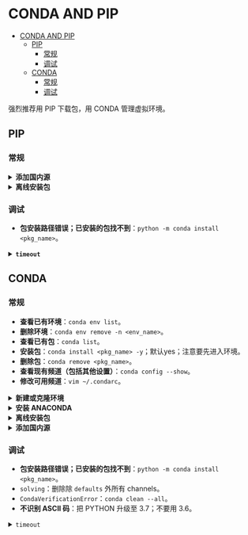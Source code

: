 # CONDA AND PIP

- [CONDA AND PIP](#conda-and-pip)
  - [PIP](#pip)
    - [常规](#常规)
    - [调试](#调试)
  - [CONDA](#conda)
    - [常规](#常规-1)
    - [调试](#调试-1)

强烈推荐用 PIP 下载包，用 CONDA 管理虚拟环境。

## PIP

### 常规

<details>
<summary><b>添加国内源</b></summary>
<p>

```bash
pip install pip -U
pip config set global.index-url https://pypi.tuna.tsinghua.edu.cn/simple
```

参考 [TUNA](https://mirrors.tuna.tsinghua.edu.cn/help/pypi/)。

</p>
</details>

<details>
<summary><b>离线安装包</b></summary>
<p>

- 在 PYPI 搜索合适版本，下载。
- `pip install </path/to/pkg.whl>`

</p>
</details>

### 调试

- **包安装路径错误；已安装的包找不到**：`python -m conda install <pkg_name>`。

<details>
<summary><b><code>timeout</code></b></summary>
<p>

```bash
pip install --default-timeout=100 <pkg_name> -i https://mirrors.tuna.tsinghua.edu.cn/pypi/web/simple/
```

另：创建或修改 `~/.pip/pip.conf`，内容如下：

```txt
[global]
index-url = https://pypi.tuna.tsinghua.edu.cn/simple
[install]
trusted-host=mirrors.aliyun.com
```

</p>
</details>

## CONDA

### 常规

- **查看已有环境**：`conda env list`。
- **删除环境**：`conda env remove -n <env_name>`。
- **查看已有包**：`conda list`。
- **安装包**：`conda install <pkg_name> -y`；默认yes；注意要先进入环境。
- **删除包**：`conda remove <pkg_name>`。
- **查看现有频道（包括其他设置）**：`conda config --show`。
- **修改可用频道**：`vim ~/.condarc`。

<details>
<summary><b>新建或克隆环境</b></summary>
<p>

```bash
conda create -n <env_name> python=3.7 <other_pkg_names>  # 可以同时安装多个包；不要用 PYTHON 3.6，和 CONDA 不友好。

conda create -n <env_name> --clone <src_name>  # 复制环境
```

</p>
</details>

<details>
<summary><b>安装 ANACONDA</b></summary>
<p>

- 在[官网](https://repo.anaconda.com/archive/)查看最新链接。
- 可在服务器 `wget` 下载。
- 安装，空格跳过协议，一切回车默认。
- 若没选 yes 激活，手动激活：`conda init bash`，重启 terminal。

建议立即添加国内源，见后。

</p>
</details>

<details>
<summary><b>离线安装包</b></summary>
<p>

- 在[官网](https://anaconda.org/anaconda/repo)搜包。
- 下载。
- `conda install --use-local <path/to/xxx.tar.bz2>`

</p>
</details>

<details>
<summary><b>添加国内源</b></summary>
<p>

```bash
conda config --add channels https://mirrors.tuna.tsinghua.edu.cn/anaconda/pkgs/free/
conda config --add channels https://mirrors.tuna.tsinghua.edu.cn/anaconda/cloud/conda-forge
conda config --add channels https://mirrors.tuna.tsinghua.edu.cn/anaconda/cloud/msys2/
```

</p>
</details>

### 调试

- **包安装路径错误；已安装的包找不到**：`python -m conda install <pkg_name>`。
- `solving`：删除除 `defaults` 外所有 channels。
- `CondaVerificationError`：`conda clean --all`。
- **不识别 ASCII 码**：把 PYTHON 升级至 3.7；不要用 3.6。

<details>
<summary><code>timeout</code></summary>
<p>

- 通常重试即可。
- 重新登陆校园网。
- 添加国内源。
- 删除 `defaults`，并把 `https` 都改为 `http`。

</p>
</details>

